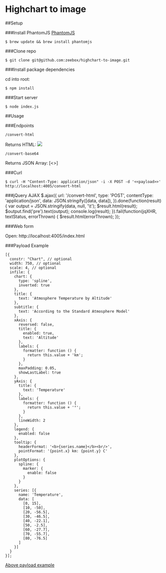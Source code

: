 Highchart to image
==================

##Setup

###Install PhantomJS
[PhantomJS](http://phantomjs.org/)

    $ brew update && brew install phantomjs

###Clone repo

    $ git clone git@github.com:zeebox/highchart-to-image.git


###Install package dependencies

cd into root:

    $ npm install


###Start server

    $ node index.js

##Usage

###Endpoints

    /convert-html

Returns HTML: <img src="data:image/png;base64,<<base64 image string>>" />

    /convert-base64

Returns JSON Array: [<<base64 image string>>]

###Curl

    $ curl -H "Content-Type: application/json" -i -X POST -d '<<payload>>'  http://localhost:4005/convert-html

###jQuery AJAX
      $.ajax({
          url: '/convert-html',
          type: 'POST',
          contentType: 'application/json',
          data: JSON.stringify([data, data]),
      }).done(function(result) {
          var output = JSON.stringify(data, null, '\t');
          $result.html(result);
          $output.find('pre').text(output);
          console.log(result);
      }).fail(function(jqXHR, textStatus, errorThrown) {
          $result.html(errorThrown);
      });

###Web form

Open: http://localhost:4005/index.html

###Payload Example

    [{
      constr: "Chart", // optional
      width: 750, // optional
      scale: 4, // optional
      infile: {
        chart: {
          type: 'spline',
          inverted: true
        },
        title: {
          text: 'Atmosphere Temperature by Altitude'
        },
        subtitle: {
          text: 'According to the Standard Atmosphere Model'
        },
        xAxis: {
          reversed: false,
          title: {
            enabled: true,
            text: 'Altitude'
          },
          labels: {
            formatter: function () {
              return this.value + 'km';
            }
          },
          maxPadding: 0.05,
          showLastLabel: true
        },
        yAxis: {
          title: {
            text: 'Temperature'
          },
          labels: {
            formatter: function () {
              return this.value + '°';
            }
          },
          lineWidth: 2
        },
        legend: {
          enabled: false
        },
        tooltip: {
          headerFormat: '<b>{series.name}</b><br/>',
          pointFormat: '{point.x} km: {point.y} C'
        },
        plotOptions: {
          spline: {
            marker: {
              enable: false
            }
          }
        },
        series: [{
          name: 'Temperature',
          data: [
            [0, 15],
            [10, -50],
            [20, -56.5],
            [30, -46.5],
            [40, -22.1],
            [50, -2.5],
            [60, -27.7],
            [70, -55.7],
            [80, -76.5]
          ]
        }]
      }
    }];

[Above payload example](http://www.highcharts.com/demo/spline-inverted)
